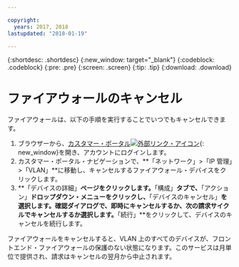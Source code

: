 ```yaml
---

copyright:
  years: 2017, 2018
lastupdated: "2018-01-19"

---
```


{:shortdesc: .shortdesc}
{:new_window: target="_blank"}
{:codeblock: .codeblock}
{:pre: .pre}
{:screen: .screen}
{:tip: .tip}
{:download: .download}

# ファイアウォールのキャンセル

ファイアウォールは、以下の手順を実行することでいつでもキャンセルできます。

1. ブラウザーから、[カスタマー・ポータル![外部リンク・アイコン](../../icons/launch-glyph.svg "外部リンク・アイコン")](https://control.softlayer.com/){: new_window}を開き、アカウントにログインします。
2. カスタマー・ポータル・ナビゲーションで、**「ネットワーク」>「IP 管理」>「VLAN」**に移動し、キャンセルするファイアウォール・デバイスをクリックします。
3. **「デバイスの詳細」**ページをクリックします。**「構成」**タブで、**「アクション」**ドロップダウン・メニューをクリックし、**「デバイスのキャンセル」**を選択します。確認ダイアログで、即時にキャンセルするか、次の請求サイクルでキャンセルするか選択します。**「続行」**をクリックして、デバイスのキャンセルを続行します。

ファイアウォールをキャンセルすると、VLAN 上のすべてのデバイスが、フロントエンド・ファイアウォールの保護のない状態になります。このサービスは月単位で提供され、請求はキャンセルの翌月から中止されます。
